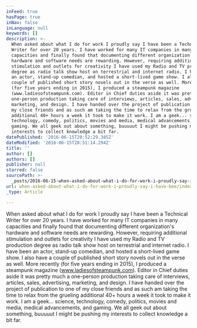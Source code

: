 ```yaml
---
inFeed: true
hasPage: true
inNav: false
inLanguage: null
keywords: []
description: >-
  When asked about what I do for work I proudly say I have been a Technical
  Writer for over 20 years. I have worked for many IT companies in many
  capacities and finally found that documenting different organization's
  hardware and software needs are rewarding. However, requiring additional
  stimulation and outlets for creativity I have used my Radio and TV production
  degree as radio talk show host on terrestrial and internet radio. I have been
  an actor, stand-up comedian, and hosted a short-lived game show. I also have a
  couple of published short story novels out in the verse as well. More recently
  (for five years ending in 2015), I produced a steampunk magazine
  (www.ladiesofsteampunk.com). Editor in Chief duties aside it was pretty much a
  one-person production taking care of interviews, articles, sales, advertising,
  marketing, and design. I have handed over the project of publication to one of
  my close friends and as such am taking the time to relax from the grueling
  additional 40+ hours a week it took to make it work. I am a geek... science,
  technology, comedy, politics, movies and media, medical advancements, and
  gaming. We all geek out about something, buuuuut I might be pushing my
  interests to collect knowledge a bit far.
datePublished: '2016-06-15T20:52:29.385Z'
dateModified: '2016-06-15T20:51:14.294Z'
title: ''
author: []
authors: []
publisher: null
starred: false
sourcePath: >-
  _posts/2016-06-15-when-asked-about-what-i-do-for-work-i-proudly-say-i-have-bee.md
url: when-asked-about-what-i-do-for-work-i-proudly-say-i-have-bee/index.html
_type: Article

---
```

When asked about what I do for work I proudly say I have been a Technical Writer for over 20 years. I have worked for many IT companies in many capacities and finally found that documenting different organization's hardware and software needs are rewarding. However, requiring additional stimulation and outlets for creativity I have used my Radio and TV production degree as radio talk show host on terrestrial and internet radio. I have been an actor, stand-up comedian, and hosted a short-lived game show. I also have a couple of published short story novels out in the verse as well. More recently (for five years ending in 2015), I produced a steampunk magazine (www.ladiesofsteampunk.com). Editor in Chief duties aside it was pretty much a one-person production taking care of interviews, articles, sales, advertising, marketing, and design. I have handed over the project of publication to one of my close friends and as such am taking the time to relax from the grueling additional 40+ hours a week it took to make it work. I am a geek... science, technology, comedy, politics, movies and media, medical advancements, and gaming. We all geek out about something, buuuuut I might be pushing my interests to collect knowledge a bit far.
